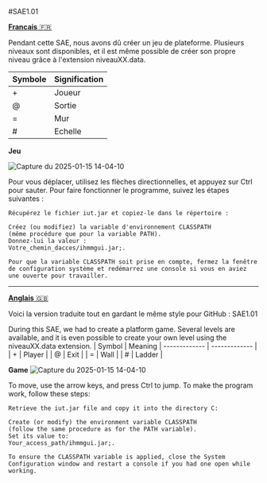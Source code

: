 #SAE1.01

<ins> **Francais** 🇫🇷 </ins>

Pendant cette SAE, nous avons dû créer un jeu de plateforme. Plusieurs niveaux sont disponibles, et il est même possible de créer son propre niveau grâce à l'extension niveauXX.data.

|    Symbole    | Signification |
| ------------- | ------------- |
|       +       |     Joueur    |
|       @       |     Sortie    |
|       =       |     Mur       |
|       #       |     Echelle   |


**Jeu**

![Capture du 2025-01-15 14-04-10](https://github.com/user-attachments/assets/70055db1-ad73-43cb-b18f-5e3cc34e4eb1)



Pour vous déplacer, utilisez les flèches directionnelles, et appuyez sur Ctrl pour sauter. Pour faire fonctionner le programme, suivez les étapes suivantes :

    Récupérez le fichier iut.jar et copiez-le dans le répertoire : 

    Créez (ou modifiez) la variable d'environnement CLASSPATH
    (même procédure que pour la variable PATH).
    Donnez-lui la valeur :
    Votre_chemin_dacces/ihmmgui.jar;.

    Pour que la variable CLASSPATH soit prise en compte, fermez la fenêtre de configuration système et redémarrez une console si vous en aviez une ouverte pour travailler.


______________________________________________________________________________________________________________________________________________________________________________________________________________________________________

<ins> **Anglais** 🇬🇧  </ins>

Voici la version traduite tout en gardant le même style pour GitHub :
SAE1.01

During this SAE, we had to create a platform game. Several levels are available, and it is even possible to create your own level using the niveauXX.data extension.
|    Symbol        |    Meaning
| ------------- | ------------- |
|       +          |    Player        |
|       @          |    Exit            |
|       =          |    Wall          |
|       #          |    Ladder        |

**Game**
![Capture du 2025-01-15 14-04-10](https://github.com/user-attachments/assets/70055db1-ad73-43cb-b18f-5e3cc34e4eb1)



To move, use the arrow keys, and press Ctrl to jump. To make the program work, follow these steps:

    Retrieve the iut.jar file and copy it into the directory C:

    Create (or modify) the environment variable CLASSPATH
    (follow the same procedure as for the PATH variable).
    Set its value to:
    Your_access_path/ihmmgui.jar;.

    To ensure the CLASSPATH variable is applied, close the System Configuration window and restart a console if you had one open while working.
